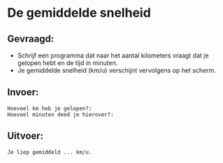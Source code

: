 # De gemiddelde snelheid

## Gevraagd:

* Schrijf een programma dat naar het aantal kilometers vraagt dat je gelopen hebt en de tijd in minuten. 
* Je gemiddelde snelheid (km/u) verschijnt vervolgens op het scherm.

## Invoer:
```
Hoeveel km heb je gelopen?:
Hoeveel minuten deed je hierover?:
```

## Uitvoer:

```
Je liep gemiddeld ... km/u.
```
